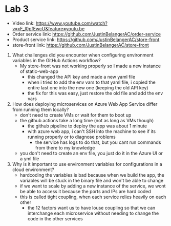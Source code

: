 # Lab 3

- Video link: https://www.youtube.com/watch?v=xF_l0pfEwcU&feature=youtu.be
- Order service link: https://github.com/JustinBelangerAC/order-service
- Product service link: https://github.com/JustinBelangerAC/store-front
- store-front link: https://github.com/JustinBelangerAC/store-front


1. What challenges did you encounter when configuring environment variables in the GitHub Actions workflow?
    - My store-front was not working properly so I made a new instance of static-web-app
        - this changed the API key and made a new yaml file
        - when i tried to add the env vars to that yaml file, i copied the entire last one into the new one (keeping the old API key)
        - the fix for this was easy, just restore the old file and add the env vars
2. How does deploying microservices on Azure Web App Service differ from running them locally?
    - don't need to create VMs or wait for them to boot up
    - the github actions take a long time (not as long as VMs though)
        - the github pipeline to deploy the app was about 1 minute
        - with azure web app, i can't SSH into the machine to see if its running properly or to diagnose problems
            - the service has logs to do that, but you cant run commands from there to my knowledge
    - you don't need to create an env file, you just do it in the Azure UI or a yml file
3. Why is it important to use environment variables for configurations in a cloud environment?
    - hardcoding the variables is bad because when we build the app, the variables will be stuck in the binary file and won't be able to change
    - if we want to scale by adding a new instance of the service, we wont be able to access it because the ports and IPs are hard coded
    - this is called tight coupling, when each service relies heavily on each other
        - the 12 factors want us to have louse coupling so that we can interchange each microservice without needing to change the code in the other services
